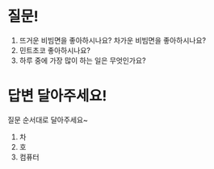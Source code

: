 # 질문!
1. 뜨거운 비빔면을 좋아하시나요? 차가운 비빔면을 좋아하시나요?
2. 민트초코 좋아하시나요?
3. 하루 중에 가장 많이 하는 일은 무엇인가요?


# 답변 달아주세요!
질문 순서대로 달아주세요~
1. 차
2. 호
3. 컴퓨터
